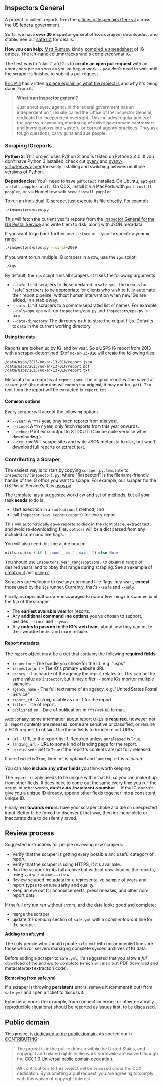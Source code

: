 ## Inspectors General

A project to collect reports from the [offices of Inspectors General](http://en.wikipedia.org/wiki/Office_of_the_Inspector_General) across the US federal government.

So far we have **over 20** inspector general offices scraped, downloaded, and stable. See our [safe list](safe.yml) for details.

**How you can help:** [Matt Rumsey](https://twitter.com/mattrumsey) kindly [compiled a spreadsheet](https://docs.google.com/spreadsheet/ccc?key=0AoQuErjcV2a0dF9jUjRSczQ5WEVqd3RoS3dtLTdGQnc&usp=sharing) of IG offices. The left-hand column tracks who's completed what IG.

The best way to "claim" an IG is to **create an open pull request** with an empty scraper as soon as you've begun work -- you don't need to wait until the scraper is finished to submit a pull request.

[Eric Mill](https://twitter.com/konklone) has written [a piece explaining what the project is](http://sunlightfoundation.com/blog/2014/05/13/why-weve-collected-a-hojillion-inspector-general-reports/) and why it's being done. From it:

> **What's an inspector general?**
>
> Just about every agency in the federal government has an independent unit, usually called the Office of the Inspector General, dedicated to independent oversight. This includes regular audits of the agency's spending, monitoring of active government contractors and investigations into wasteful or corrupt agency practices. They ask tough questions, carry guns and sue people.

### Scraping IG reports

**Python 3**: This project uses Python 3, and is tested on Python 3.4.0. If you don't have Python 3 installed, check out [pyenv](https://github.com/yyuu/pyenv) and [pyenv-virtualenvwrapper](https://github.com/yyuu/pyenv-virtualenvwrapper) for easily installing and switching between multiple versions of Python.

**Dependencies**: You'll need to have `pdftotext` installed. On Ubuntu, `apt-get install poppler-utils`. On OS X, install it via MacPorts with `port install poppler`, or via Homebrew with `brew install poppler`.

To run an individual IG scraper, just execute its file directly. For example:

```bash
./inspectors/usps.py
```

This will fetch the current year's reports from the [Inspector General for the US Postal Service](http://uspsoig.gov) and write them to disk, along with JSON metadata.

If you want to go back further, use `--since` or `--year` to specify a year or range:

```bash
./inspectors/usps.py --since=2009
```

If you want to run multiple IG scrapers in a row, use the `igs` script:

```bash
./igs
```

By default, the `igs` script runs all scrapers. It takes the following arguments:

* `--safe`: Limit scrapers to those declared in `safe.yml`. The idea is for "safe" scrapers to be appropriate for clients who wish to fully automate their report pipeline, without human intervention when new IGs are added, in a stable way.
* `--only`: Limit scrapers to a comma-separated list of names. For example, `--only=opm,epa` will run `inspectors/opm.py` and `inspectors/epa.py` in turn.
* `--data-directory`: The directory path to store the output files. Defaults to `data` in the current working directory.

#### Using the data

Reports are broken up by IG, and by year. So a USPS IG report from 2013 with a scraper-determined ID of `no-ar-13-010` will create the following files:

```
/data/usps/2013/no-ar-13-010/report.json
/data/usps/2013/no-ar-13-010/report.pdf
/data/usps/2013/no-ar-13-010/report.txt
```

Metadata for a report is at `report.json`. The original report will be saved at `report.pdf` (the extension will match the original, it may not be `.pdf`). The text from the report will be extracted to `report.txt`.

#### Common options

Every scraper will accept the following options:

* `--year`: A `YYYY` year, only fetch reports from this year.
* `--since`: A `YYYY` year, only fetch reports from this year onwards.
* `--debug`: Print extra output to STDOUT. (Can be quite verbose when downloading.)
* `--dry_run`: Will scrape sites and write JSON metadata to disk, but won't download full reports or extract text.


### Contributing a Scraper

The easiest way is to start by copying `scraper.py.template` to `inspectors/[inspector].py`, where "[inspector]" is the filename-friendly handle of the IG office you want to scrape. For example, our scraper for the US Postal Service's IG is [usps.py](https://github.com/unitedstates/inspectors-general/blob/master/inspectors/usps.py).

The template has a suggested workflow and set of methods, but all your task **needs** to do is:

* start execution in a `run(options)` method, and
* call `inspector.save_report(report)` for every report

This will automatically save reports to disk in the right place, extract text, and avoid re-downloading files. `options` will be a dict parsed from any included command line flags.

You will also need this line at the bottom:

```python
utils.run(run) if (__name__ == "__main__") else None
```

You should use `inspectors.year_range(options)` to obtain a range of desired years, and to obey that range during scraping. See an example of [creating it](https://github.com/unitedstates/inspectors-general/blob/0b0953060878becc3732962d7622ff48caab54ad/inspectors/opm.py#L22) and [using it](https://github.com/unitedstates/inspectors-general/blob/0b0953060878becc3732962d7622ff48caab54ad/inspectors/opm.py#L37-L38).

Scrapers are welcome to use any command line flags they want, **except** those used by the `igs` runner. Currently, that's `--safe` and `--only`.

Finally, scraper authors are encouraged to note a few things in comments at the top of the scraper:

* The **earliest available year** for reports.
* Any **additional command line options** you've chosen to support, besides `--since` and `--year`.
* Any **notes to pass on to the IG's web team**, about how they can make their website better and more reliable.

#### Report metadata

The `report` object must be a dict that contains the following **required fields**:

* `inspector` - The handle you chose for the IG. e.g. "usps"
* `inspector_url` - The IG's primary website URL.
* `agency` - The handle of the agency the report relates to. This can be the same value as `inspector`, but it may differ -- some IGs monitor multiple agencies.
* `agency_name` - The full text name of an agency, e.g. "United States Postal Service"
* `report_id` - A string usable as an ID for the report.
* `title` - Title of report.
* `published_on` - Date of publication, in `YYYY-MM-DD` format.

Additionally, some information about report URLs is **required**. However, not all report contents are released: some are sensitive or classified, or require a FOIA request to obtain. Use these fields to handle report URLs:

* `url` - URL to the report itself. Required unless `unreleased` is `True`.
* `landing_url` - URL to some kind of landing page for the report.
* `unreleased` - Set to `True` if the report's contents are not fully released.

If `unreleased` is `True`, then `url` is *optional* and `landing_url` is *required*.

You can also **include any other fields** you think worth keeping.

The `report_id` only needs to be unique within that IG, so you can make it up from other fields. It does need to come out the same every time you run the script. In other words, **don't auto-increment a number** -- if the IG doesn't give you a unique ID already, append other fields together into a consistent, unique ID.

Finally, **err towards errors**: have your scraper choke and die on unexpected input. Better to be forced to discover it that way, then for incomplete or inaccurate data to be silently saved.

## Review process

Suggested instructions for people reviewing new scrapers:

* Verify that the scraper is getting every possible and useful category of report.
* Verify that the scraper is using HTTPS, if it's available.
* Run the scraper for its full archive but without downloading the reports, using `--dry_run` and `--since`.
* Review scraped metadata for a representative sample of years and report types to ensure sanity and quality.
* Keep an eye out for announcements, press releases, and other non-report data.

If the full dry run ran without errors, and the data looks good and complete:

* merge the scraper
* update the *pending* section of `safe.yml` with a *commented-out* line for the scraper.

**Adding to safe.yml**

The only people who should update `safe.yml` with uncommented lines are those who run servers managing complete synced archives of IG data.

Before adding a scraper to `safe.yml`, it's suggested that you allow a *full* download of the archive to complete (which will also test PDF download and metadata/text extraction code).

**Removing from safe.yml**

If a scraper is throwing **persistent** errors, remove it (comment it out) from `safe.yml` and open a ticket to discuss it.

Ephemeral errors (for example, from connection errors, or other erratically reproducible situations) should be reported as issues first, to be discussed.

## Public domain

This project is [dedicated to the public domain](LICENSE). As spelled out in [CONTRIBUTING](CONTRIBUTING.md):

> The project is in the public domain within the United States, and copyright and related rights in the work worldwide are waived through the [CC0 1.0 Universal public domain dedication](http://creativecommons.org/publicdomain/zero/1.0/).

> All contributions to this project will be released under the CC0 dedication. By submitting a pull request, you are agreeing to comply with this waiver of copyright interest.

